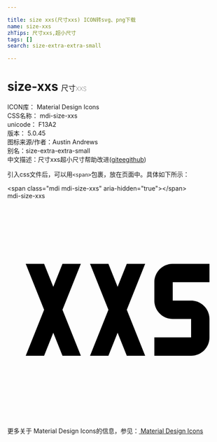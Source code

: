 ```yaml
---

title: size xxs(尺寸xxs) ICON转svg、png下载
name: size-xxs
zhTips: 尺寸xxs,超小尺寸
tags: []
search: size-extra-extra-small

---
```


# size-xxs  <small style="font-size: 60%;font-weight: 100">尺寸xxs</small>


<div class="detail-page">
<p>
<span>
ICON库：
<span class="badge-secondary badge">Material Design Icons</span> 
</span>
<br/>
<span>
CSS名称：
<span class="badge-secondary badge">mdi-size-xxs</span> 
</span>
<br/>
<span>
unicode：
<span class="badge-secondary badge">F13A2</span> 
<copy-btn content='F13A2' btn-title=""></copy-btn>
<copy-btn :content='String.fromCodePoint(parseInt("F13A2", 16))' btn-title="复制U"></copy-btn>
</span>
<br/>
<span>
版本：
<span class="badge-secondary badge">5.0.45</span> 
</span>
<br/>
<span>图标来源/作者：<span class="badge-light badge">Austin Andrews</span></span> 
<br/>
<span>别名：<span class="badge-light badge">size-extra-extra-small</span></span><br/><span class="zh-detail">中文描述：<span class="badge-primary badge">尺寸xxs</span><span class="badge-primary badge">超小尺寸</span><span class="help-link"><span>帮助改进</span>(<a href="https://gitee.com/liuwave/icon-helper/edit/master/json/material/size-xxs.json" target="_blank" rel="noopener noreferrer">gitee</a><a href="https://github.com/liuwave/icon-helper/edit/master/json/material/size-xxs.json" target="_blank" rel="noopener noreferrer">github</a></span>)</span><br/>
</p>
</div>
<div class="alert alert-dark">
  <i class="mdi mdi-size-xxs mdi-48px"></i>
  <i class="mdi mdi-size-xxs mdi-36px"></i>
  <i class="mdi mdi-size-xxs mdi-24px"></i>
  <i class="mdi mdi-size-xxs mdi-18px"></i>
</div>
<div>
  <p>引入css文件后，可以用<code>&lt;span&gt;</code>包裹，放在页面中。具体如下所示：    
  </p>
  <div class="alert alert-primary" style="font-size: 14px">
    &lt;span class="mdi mdi-size-xxs" aria-hidden="true"&gt;&lt;/span&gt;
    <copy-btn content='<span class="mdi mdi-size-xxs" aria-hidden="true"></span>'></copy-btn>
  </div>
  <div class="alert alert-secondary">
    <i class="mdi mdi-size-xxs"
    style="font-size: 24px"
    aria-hidden="true"></i> mdi-size-xxs
    <copy-btn content="mdi-size-xxs" btn-title="复制图标名称"></copy-btn>
  </div>
</div>
<div id="svg" class="svg-wrap">
<svg xmlns="http://www.w3.org/2000/svg" viewBox="0 0 24 24"><path d="M9 7H11L12 9.5L13 7H15L13 12L15 17H13L12 14.5L11 17H9L11 12L9 7M18 7H22V9H18V11H20C21.11 11 22 11.9 22 13V15C22 16.11 21.11 17 20 17H16V15H20V13H18C16.9 13 16 12.11 16 11V9C16 7.9 16.9 7 18 7M2 7H4L5 9.5L6 7H8L6 12L8 17H6L5 14.5L4 17H2L4 12L2 7Z" /></svg>
</div>
<detail full-name='mdi-size-xxs'></detail>
    
<div><p>更多关于 Material Design Icons的信息，参见：<a target="_blank" href="https://iconhelper.cn/material.html"> Material Design Icons</a>
</p></div>
